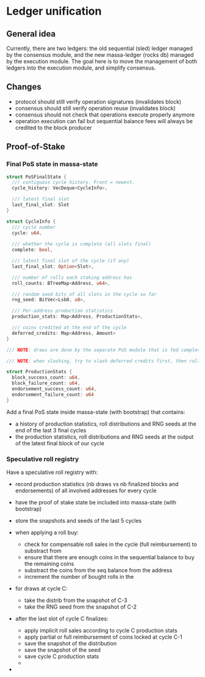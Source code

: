 # Ledger unification

## General idea

Currently, there are two ledgers: the old sequential (sled) ledger managed by the consensus module, and the new massa-ledger (rocks db) managed by the execution module.
The goal here is to move the management of both ledgers into the execution module, and simplify consensus.

## Changes

* protocol should still verify operation signatures (invalidates block)
* consensus should still verify operation reuse (invalidates block)
* consensus should not check that operations execute properly anymore
* operation execution can fail but sequential balance fees will always be credited to the block producer 

## Proof-of-Stake

### Final PoS state in massa-state

```rust
struct PoSFinalState {
  /// contiguous cycle history. Front = newest.
  cycle_history: VecDeque<CycleInfo>,

  /// latest final slot
  last_final_slot: Slot
}

struct CycleInfo {
  /// cycle number
  cycle: u64,
  
  /// whether the cycle is complete (all slots final)
  complete: bool,

  /// latest final slot of the cycle (if any)
  last_final_slot: Option<Slot>,

  /// number of rolls each staking address has
  roll_counts: BTreeMap<Address, u64>,

  /// random seed bits of all slots in the cycle so far
  rng_seed: BitVec<Lsb0, u8>,

  /// Per-address production statistics
  production_stats: Map<Address, ProductionStats>,

  /// coins credited at the end of the cycle
  deferred_credits: Map<Address, Amount>
}

/// NOTE: draws are done by the separate PoS module that is fed completed CycleInfos so that the draw algo is done in parallel, and shared so that all modules can efficiently read PoS draws

/// NOTE: when slashing, try to slash deferred credits first, then rolls. Otherwise attackers can do a roll sale and just after do an attack and not lose anything

struct ProductionStats {
  block_success_count: u64,
  block_failure_count: u64,
  endorsement_success_count: u64,
  endorsement_failure_count: u64
}
```

Add a final PoS state inside massa-state (with bootstrap) that contains:
* a history of production statistics, roll distributions and RNG seeds at the end of the last 3 final cycles 
* the production statistics, roll distributions and RNG seeds at the output of the latest final block of our cycle 

### Speculative roll registry

Have a speculative roll registry with:


* record production statistics (nb draws vs nb finalized blocks and endorsements) of all involved addresses for every cycle

* have the proof of stake state be included into massa-state (with bootstrap)

* store the snapshots and seeds of the last 5 cycles



* when applying a roll buy:
  * check for compensable roll sales in the cycle (full reimbursement) to substract from
  * ensure that there are enough coins in the sequential balance to buy the remaining coins
  * substract the coins from the seq balance from the address
  * increment the number of bought rolls in the

* for draws at cycle C:
  * take the distrib from the snapshot of C-3
  * take the RNG seed from the snapshot of C-2

* after the last slot of cycle C finalizes:
  * apply implicit roll sales according to cycle C production stats
  * apply partial or full reimbursement of coins locked at cycle C-1
  * save the snapshot of the distribution
  * save the snapshot of the seed
  * save cycle C production stats
  * 
   



* 
